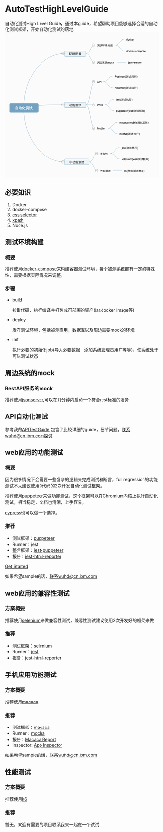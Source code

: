 # AutoTestHighLevelGuide
自动化测试High Level Guide，通过本guide，希望帮助项目能够选择合适的自动化测试框架，开始自动化测试的落地
![自动化测试](自动化测试.png)

## 必要知识
1.  Docker
2.  docker-compose
3.  [css selector](https://www.w3.org/TR/CSS2/selector.html)
4.  [xpath](https://www.w3school.com.cn/xpath/index.asp)
5.  Node.js

## 测试环境构建

### 概要
推荐使用[docker-compose](https://docs.docker.com/compose/install/)来构建容器测试环境，每个被测系统都有一定的特殊性，需要根据实际情况来调整。

### 步骤
* build

  拉取代码，执行编译并打包成可部署的资产(jar,docker image等)
* deploy

  发布测试环境，包括被测应用，数据库以及周边需要mock的环境
* init

  执行必要的初始化job(导入必要数据，添加系统管理员用户等等)，使系统处于可以测试状态

##  周边系统的mock

### RestAPI服务的mock
推荐使用[jsonserver](https://github.com/typicode/json-server),可以在几分钟内启动一个符合rest标准的服务

## API自动化测试

参考我的[APITestGuide](https://github.com/k19810703/APITestGuide),包含了比较详细的guide，细节问题，联系wuhd@cn.ibm.com探讨

##  web应用的功能测试

### 概要
因为很多情况下会需要一些复杂的逻辑来完成测试和断言，full regression的功能测试不太建议使用0代码的2次开发自动化测试框架。

推荐使用[puppeteer](https://github.com/puppeteer/puppeteer)来做功能测试，这个框架可以在Chromium内核上执行自动化测试，相当稳定，文档也清晰，上手容易。

[cypress](https://github.com/cypress-io/cypress)也可以做一个选择。

### 推荐
* 测试框架：[puppeteer](https://github.com/puppeteer/puppeteer)
* Runner：[jest](https://jestjs.io/)
* 整合框架：[jest-puppeteer](https://github.com/smooth-code/jest-puppeteer)
* 报告：[jest-html-reporter](https://github.com/Hargne/jest-html-reporter)

[Get Started](webfunction.md)

如果希望sample的话，联系wuhd@cn.ibm.com

##  web应用的兼容性测试

### 方案概要
推荐使用[selenium](https://selenium.dev/)来做兼容性测试，兼容性测试建议使用2次开发好的框架来做

### 推荐
* 测试框架：[selenium](https://selenium.dev/)
* Runner：[jest](https://jestjs.io/)
* 报告：[jest-html-reporter](https://github.com/Hargne/jest-html-reporter)


##  手机应用功能测试

### 方案概要
推荐使用[macaca](https://github.com/alibaba/macaca)

### 推荐
* 测试框架：[macaca](https://github.com/alibaba/macaca)
* Runner：[mocha](https://mochajs.org)
* 报告：[Macaca Report](https://macacajs.github.io/macaca-reporter/)
* Inspector: [App Inspector](https://macacajs.github.io/app-inspector/)

如果希望sample的话，联系wuhd@cn.ibm.com

##  性能测试

### 方案概要
推荐使用[k6](https://github.com/loadimpact/k6)

### 推荐
暂无，欢迎有需要的项目联系我来一起做一个试试



